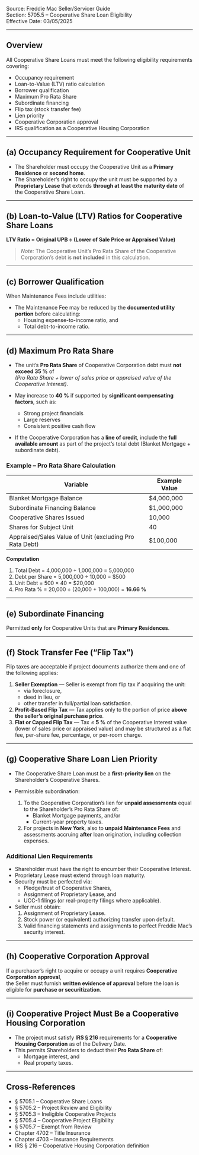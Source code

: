 Source: Freddie Mac Seller/Servicer Guide  
Section: 5705.5 – Cooperative Share Loan Eligibility  
Effective Date: 03/05/2025  

---

## Overview
All Cooperative Share Loans must meet the following eligibility requirements covering:

- Occupancy requirement  
- Loan-to-Value (LTV) ratio calculation  
- Borrower qualification  
- Maximum Pro Rata Share  
- Subordinate financing  
- Flip tax (stock transfer fee)  
- Lien priority  
- Cooperative Corporation approval  
- IRS qualification as a Cooperative Housing Corporation  

---

## (a) Occupancy Requirement for Cooperative Unit
- The Shareholder must occupy the Cooperative Unit as a **Primary Residence** or **second home**.  
- The Shareholder’s right to occupy the unit must be supported by a **Proprietary Lease** that extends **through at least the maturity date** of the Cooperative Share Loan.

---

## (b) Loan-to-Value (LTV) Ratios for Cooperative Share Loans
**LTV Ratio = Original UPB ÷ (Lower of Sale Price or Appraised Value)**  

> *Note:* The Cooperative Unit’s Pro Rata Share of the Cooperative Corporation’s debt is **not included** in this calculation.

---

## (c) Borrower Qualification
When Maintenance Fees include utilities:

- The Maintenance Fee may be reduced by the **documented utility portion** before calculating:  
  - Housing expense-to-income ratio, and  
  - Total debt-to-income ratio.  

---

## (d) Maximum Pro Rata Share
- The unit’s **Pro Rata Share** of Cooperative Corporation debt must **not exceed 35 %** of  
  *(Pro Rata Share + lower of sales price or appraised value of the Cooperative Interest)*.

- May increase to **40 %** if supported by **significant compensating factors**, such as:
  - Strong project financials  
  - Large reserves  
  - Consistent positive cash flow  

- If the Cooperative Corporation has a **line of credit**, include the **full available amount** as part of the project’s total debt (Blanket Mortgage + subordinate debt).

### Example – Pro Rata Share Calculation

| Variable | Example Value |
|---|---|
| Blanket Mortgage Balance | $4,000,000 |
| Subordinate Financing Balance | $1,000,000 |
| Cooperative Shares Issued | 10,000 |
| Shares for Subject Unit | 40 |
| Appraised/Sales Value of Unit (excluding Pro Rata Debt) | $100,000 |

**Computation**

1. Total Debt = 4,000,000 + 1,000,000 = 5,000,000  
2. Debt per Share = 5,000,000 ÷ 10,000 = $500  
3. Unit Debt = 500 × 40 = $20,000  
4. Pro Rata % = 20,000 ÷ (20,000 + 100,000) = **16.66 %**

---

## (e) Subordinate Financing
Permitted **only** for Cooperative Units that are **Primary Residences**.

---

## (f) Stock Transfer Fee (“Flip Tax”)
Flip taxes are acceptable if project documents authorize them and one of the following applies:

1. **Seller Exemption** — Seller is exempt from flip tax if acquiring the unit:  
   - via foreclosure,  
   - deed in lieu, or  
   - other transfer in full/partial loan satisfaction.  
2. **Profit-Based Flip Tax** — Tax applies only to the portion of price **above the seller’s original purchase price**.  
3. **Flat or Capped Flip Tax** — Tax ≤ **5 %** of the Cooperative Interest value (lower of sales price or appraised value) and may be structured as a flat fee, per-share fee, percentage, or per-room charge.

---

## (g) Cooperative Share Loan Lien Priority
- The Cooperative Share Loan must be a **first-priority lien** on the Shareholder’s Cooperative Shares.  
- Permissible subordination:

  1. To the Cooperative Corporation’s lien for **unpaid assessments** equal to the Shareholder’s Pro Rata Share of:
     - Blanket Mortgage payments, and/or  
     - Current-year property taxes.  
  2. For projects in **New York**, also to **unpaid Maintenance Fees** and assessments accruing **after** loan origination, including collection expenses.

### Additional Lien Requirements
- Shareholder must have the right to encumber their Cooperative Interest.  
- Proprietary Lease must extend through loan maturity.  
- Security must be perfected via:  
  - Pledge/trust of Cooperative Shares,  
  - Assignment of Proprietary Lease, and  
  - UCC-1 filings (or real-property filings where applicable).  
- Seller must obtain:
  1. Assignment of Proprietary Lease.  
  2. Stock power (or equivalent) authorizing transfer upon default.  
  3. Valid financing statements and assignments to perfect Freddie Mac’s security interest.

---

## (h) Cooperative Corporation Approval
If a purchaser’s right to acquire or occupy a unit requires **Cooperative Corporation approval**,  
the Seller must furnish **written evidence of approval** before the loan is eligible for **purchase or securitization**.

---

## (i) Cooperative Project Must Be a Cooperative Housing Corporation
- The project must satisfy **IRS § 216** requirements for a **Cooperative Housing Corporation** as of the Delivery Date.  
- This permits Shareholders to deduct their **Pro Rata Share** of:
  - Mortgage interest, and  
  - Real property taxes.  

---

## Cross-References
- § 5705.1 – Cooperative Share Loans  
- § 5705.2 – Project Review and Eligibility  
- § 5705.3 – Ineligible Cooperative Projects  
- § 5705.4 – Cooperative Project Eligibility  
- § 5705.7 – Exempt from Review  
- Chapter 4702 – Title Insurance  
- Chapter 4703 – Insurance Requirements  
- IRS § 216 – Cooperative Housing Corporation definition
